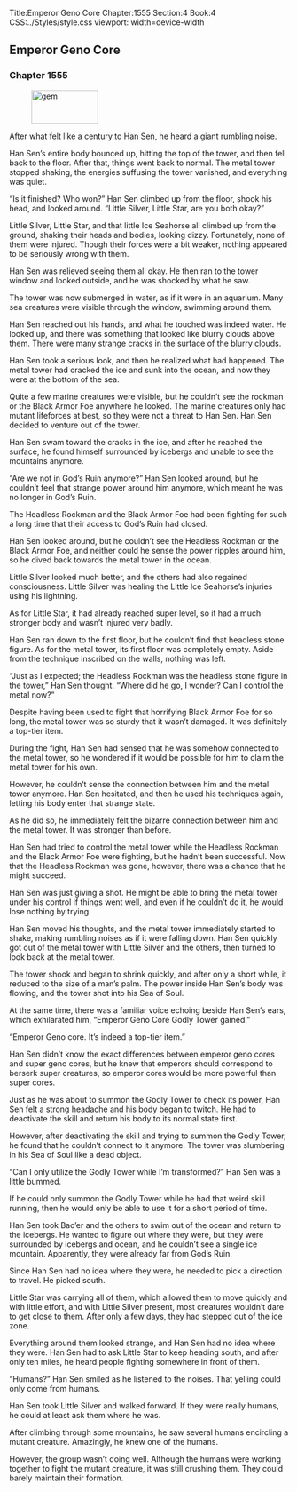 Title:Emperor Geno Core 
Chapter:1555 
Section:4 
Book:4 
CSS:../Styles/style.css 
viewport: width=device-width
  
## Emperor Geno Core
### Chapter 1555 
<figure>
	<img src="../Images/gem.gif" alt="gem" id="gem" width="120" height="60" />
</figure>
  

  
  After what felt like a century to Han Sen, he heard a giant rumbling noise.

Han Sen’s entire body bounced up, hitting the top of the tower, and then fell back to the floor. After that, things went back to normal. The metal tower stopped shaking, the energies suffusing the tower vanished, and everything was quiet.

“Is it finished? Who won?” Han Sen climbed up from the floor, shook his head, and looked around. “Little Silver, Little Star, are you both okay?”

Little Silver, Little Star, and that little Ice Seahorse all climbed up from the ground, shaking their heads and bodies, looking dizzy. Fortunately, none of them were injured. Though their forces were a bit weaker, nothing appeared to be seriously wrong with them.

Han Sen was relieved seeing them all okay. He then ran to the tower window and looked outside, and he was shocked by what he saw.

The tower was now submerged in water, as if it were in an aquarium. Many sea creatures were visible through the window, swimming around them.

Han Sen reached out his hands, and what he touched was indeed water. He looked up, and there was something that looked like blurry clouds above them. There were many strange cracks in the surface of the blurry clouds.

Han Sen took a serious look, and then he realized what had happened. The metal tower had cracked the ice and sunk into the ocean, and now they were at the bottom of the sea.

Quite a few marine creatures were visible, but he couldn’t see the rockman or the Black Armor Foe anywhere he looked. The marine creatures only had mutant lifeforces at best, so they were not a threat to Han Sen. Han Sen decided to venture out of the tower.

Han Sen swam toward the cracks in the ice, and after he reached the surface, he found himself surrounded by icebergs and unable to see the mountains anymore.

“Are we not in God’s Ruin anymore?” Han Sen looked around, but he couldn’t feel that strange power around him anymore, which meant he was no longer in God’s Ruin.

The Headless Rockman and the Black Armor Foe had been fighting for such a long time that their access to God’s Ruin had closed.

Han Sen looked around, but he couldn’t see the Headless Rockman or the Black Armor Foe, and neither could he sense the power ripples around him, so he dived back towards the metal tower in the ocean.

Little Silver looked much better, and the others had also regained consciousness. Little Silver was healing the Little Ice Seahorse’s injuries using his lightning.

As for Little Star, it had already reached super level, so it had a much stronger body and wasn’t injured very badly.

Han Sen ran down to the first floor, but he couldn’t find that headless stone figure. As for the metal tower, its first floor was completely empty. Aside from the technique inscribed on the walls, nothing was left.

“Just as I expected; the Headless Rockman was the headless stone figure in the tower,” Han Sen thought. “Where did he go, I wonder? Can I control the metal now?”

Despite having been used to fight that horrifying Black Armor Foe for so long, the metal tower was so sturdy that it wasn’t damaged. It was definitely a top-tier item.

During the fight, Han Sen had sensed that he was somehow connected to the metal tower, so he wondered if it would be possible for him to claim the metal tower for his own.

However, he couldn’t sense the connection between him and the metal tower anymore. Han Sen hesitated, and then he used his techniques again, letting his body enter that strange state.

As he did so, he immediately felt the bizarre connection between him and the metal tower. It was stronger than before.

Han Sen had tried to control the metal tower while the Headless Rockman and the Black Armor Foe were fighting, but he hadn’t been successful. Now that the Headless Rockman was gone, however, there was a chance that he might succeed.

Han Sen was just giving a shot. He might be able to bring the metal tower under his control if things went well, and even if he couldn’t do it, he would lose nothing by trying.

Han Sen moved his thoughts, and the metal tower immediately started to shake, making rumbling noises as if it were falling down. Han Sen quickly got out of the metal tower with Little Silver and the others, then turned to look back at the metal tower.

The tower shook and began to shrink quickly, and after only a short while, it reduced to the size of a man’s palm. The power inside Han Sen’s body was flowing, and the tower shot into his Sea of Soul.

At the same time, there was a familiar voice echoing beside Han Sen’s ears, which exhilarated him, “Emperor Geno Core Godly Tower gained.”

“Emperor Geno core. It’s indeed a top-tier item.”

Han Sen didn’t know the exact differences between emperor geno cores and super geno cores, but he knew that emperors should correspond to berserk super creatures, so emperor cores would be more powerful than super cores.

Just as he was about to summon the Godly Tower to check its power, Han Sen felt a strong headache and his body began to twitch. He had to deactivate the skill and return his body to its normal state first.

However, after deactivating the skill and trying to summon the Godly Tower, he found that he couldn’t connect to it anymore. The tower was slumbering in his Sea of Soul like a dead object.

“Can I only utilize the Godly Tower while I’m transformed?” Han Sen was a little bummed.

If he could only summon the Godly Tower while he had that weird skill running, then he would only be able to use it for a short period of time.

Han Sen took Bao’er and the others to swim out of the ocean and return to the icebergs. He wanted to figure out where they were, but they were surrounded by icebergs and ocean, and he couldn’t see a single ice mountain. Apparently, they were already far from God’s Ruin.

Since Han Sen had no idea where they were, he needed to pick a direction to travel. He picked south.

Little Star was carrying all of them, which allowed them to move quickly and with little effort, and with Little Silver present, most creatures wouldn’t dare to get close to them. After only a few days, they had stepped out of the ice zone.

Everything around them looked strange, and Han Sen had no idea where they were. Han Sen had to ask Little Star to keep heading south, and after only ten miles, he heard people fighting somewhere in front of them.

“Humans?” Han Sen smiled as he listened to the noises. That yelling could only come from humans.

Han Sen took Little Silver and walked forward. If they were really humans, he could at least ask them where he was.

After climbing through some mountains, he saw several humans encircling a mutant creature. Amazingly, he knew one of the humans.

However, the group wasn’t doing well. Although the humans were working together to fight the mutant creature, it was still crushing them. They could barely maintain their formation.
